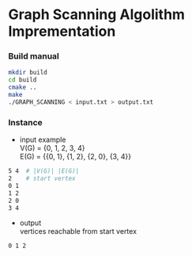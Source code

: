 # Graph Scanning Algolithm Imprementation

### Build manual

```bash
mkdir build
cd build
cmake ..
make
./GRAPH_SCANNING < input.txt > output.txt
```

### Instance

- input example  
V(G) = {0, 1, 2, 3, 4}  
E(G) = {{0, 1}, {1, 2}, {2, 0}, {3, 4}}  

```bash
5 4  # |V(G)| |E(G)|
2    # start vertex
0 1
1 2
2 0
3 4
```
- output   
vertices reachable from start vertex 

```bash
0 1 2
```

